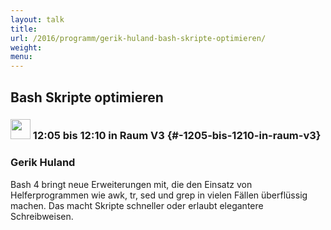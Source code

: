 ```yaml
---
layout: talk
title:
url: /2016/programm/gerik-huland-bash-skripte-optimieren/
weight:
menu:
---
```

## Bash Skripte optimieren

### <img height = "32" src="../../../images/lightning.svg"> 12:05 bis 12:10 in Raum V3 {#-1205-bis-1210-in-raum-v3}

### Gerik Huland

Bash 4 bringt neue Erweiterungen mit, die den Einsatz von Helferprogrammen wie awk, tr, sed und grep in vielen Fällen überflüssig machen. Das macht Skripte schneller oder erlaubt elegantere Schreibweisen.


